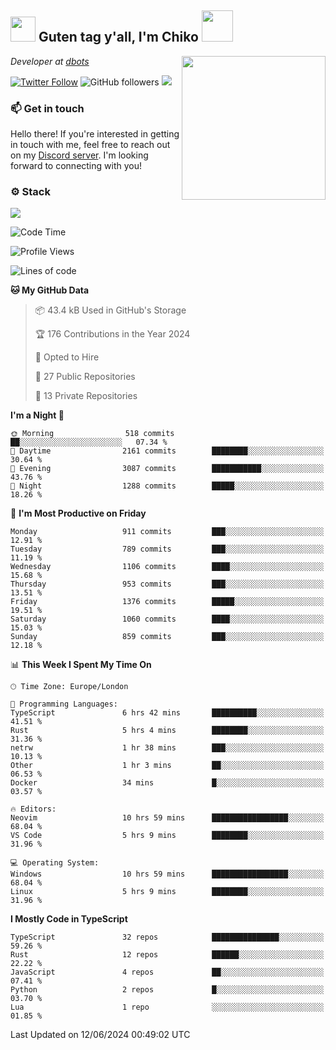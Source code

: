 <h2><img src="https://cdn.discordapp.com/emojis/1100181376730402906.gif?quality=lossless" width="40"> Guten tag y'all, I'm Chiko <img src="https://a.ppy.sh/15907233" width="50"></h2>
<a href="https://cataas.com"><img align='right' src="https://cataas.com/cat" width="230"></a>
<p><em>Developer at <a href="https://github.com/dbotsfun">dbots</a></em></p>

[![Twitter Follow](https://img.shields.io/twitter/follow/chikoxq?label=Follow)](https://twitter.com/intent/follow?screen_name=chikoxq)
![GitHub followers](https://img.shields.io/github/followers/chikof?label=Follow&style=social)
![](https://komarev.com/ghpvc/?username=chikof&color=blue)

### 📫 Get in touch
Hello there! If you're interested in getting in touch with me, feel free to reach out on my [Discord server](https://discord.gg/sejc7TnX6N). I'm looking forward to connecting with you!

### ⚙️ Stack
[![](https://skillicons.dev/icons?i=git,kubernetes,docker,js,ts,cloudflare,css,deno,express,graphql,html,mongodb,nestjs,py,react,apollo,bash,java,lua,nextjs,netlify,nodejs,ps,powershell,rust,neovim,tauri,sentry,postgres,tailwind,prisma,actix,workers)](https://skillicons.dev)

<!--START_SECTION:waka-->
![Code Time](http://img.shields.io/badge/Code%20Time-1%2C776%20hrs%2035%20mins-blue)

![Profile Views](http://img.shields.io/badge/Profile%20Views-11-blue)

![Lines of code](https://img.shields.io/badge/From%20Hello%20World%20I%27ve%20Written-6.4%20million%20lines%20of%20code-blue)

**🐱 My GitHub Data** 

> 📦 43.4 kB Used in GitHub's Storage 
 > 
> 🏆 176 Contributions in the Year 2024
 > 
> 💼 Opted to Hire
 > 
> 📜 27 Public Repositories 
 > 
> 🔑 13 Private Repositories 
 > 
**I'm a Night 🦉** 

```text
🌞 Morning                518 commits         ██░░░░░░░░░░░░░░░░░░░░░░░   07.34 % 
🌆 Daytime                2161 commits        ████████░░░░░░░░░░░░░░░░░   30.64 % 
🌃 Evening                3087 commits        ███████████░░░░░░░░░░░░░░   43.76 % 
🌙 Night                  1288 commits        █████░░░░░░░░░░░░░░░░░░░░   18.26 % 
```
📅 **I'm Most Productive on Friday** 

```text
Monday                   911 commits         ███░░░░░░░░░░░░░░░░░░░░░░   12.91 % 
Tuesday                  789 commits         ███░░░░░░░░░░░░░░░░░░░░░░   11.19 % 
Wednesday                1106 commits        ████░░░░░░░░░░░░░░░░░░░░░   15.68 % 
Thursday                 953 commits         ███░░░░░░░░░░░░░░░░░░░░░░   13.51 % 
Friday                   1376 commits        █████░░░░░░░░░░░░░░░░░░░░   19.51 % 
Saturday                 1060 commits        ████░░░░░░░░░░░░░░░░░░░░░   15.03 % 
Sunday                   859 commits         ███░░░░░░░░░░░░░░░░░░░░░░   12.18 % 
```


📊 **This Week I Spent My Time On** 

```text
🕑︎ Time Zone: Europe/London

💬 Programming Languages: 
TypeScript               6 hrs 42 mins       ██████████░░░░░░░░░░░░░░░   41.51 % 
Rust                     5 hrs 4 mins        ████████░░░░░░░░░░░░░░░░░   31.36 % 
netrw                    1 hr 38 mins        ███░░░░░░░░░░░░░░░░░░░░░░   10.13 % 
Other                    1 hr 3 mins         ██░░░░░░░░░░░░░░░░░░░░░░░   06.53 % 
Docker                   34 mins             █░░░░░░░░░░░░░░░░░░░░░░░░   03.57 % 

🔥 Editors: 
Neovim                   10 hrs 59 mins      █████████████████░░░░░░░░   68.04 % 
VS Code                  5 hrs 9 mins        ████████░░░░░░░░░░░░░░░░░   31.96 % 

💻 Operating System: 
Windows                  10 hrs 59 mins      █████████████████░░░░░░░░   68.04 % 
Linux                    5 hrs 9 mins        ████████░░░░░░░░░░░░░░░░░   31.96 % 
```

**I Mostly Code in TypeScript** 

```text
TypeScript               32 repos            ███████████████░░░░░░░░░░   59.26 % 
Rust                     12 repos            ██████░░░░░░░░░░░░░░░░░░░   22.22 % 
JavaScript               4 repos             ██░░░░░░░░░░░░░░░░░░░░░░░   07.41 % 
Python                   2 repos             █░░░░░░░░░░░░░░░░░░░░░░░░   03.70 % 
Lua                      1 repo              ░░░░░░░░░░░░░░░░░░░░░░░░░   01.85 % 
```




 Last Updated on 12/06/2024 00:49:02 UTC
<!--END_SECTION:waka-->


<!--
<p align="center">
     <a href="https://discord.gg/HhybNhchcC"><img src="https://invidget.switchblade.xyz/sejc7TnX6N" align="center" ><a>
</p> 
-->
